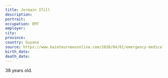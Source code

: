 ```yaml
---
title: Jermain Ifill
description: 
portrait: 
occupation: EMT
employer: 
city: 
province: 
country: Guyana
source: https://www.kaieteurnewsonline.com/2020/04/01/emergency-medical-technician-succumbs-to-covid-19-guyanas-confirmed-cases-jump-to-12/
birth_date: 
death_date: 
---
```


38 years old.